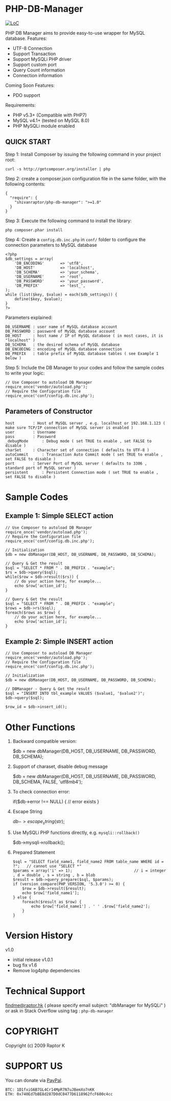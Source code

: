 PHP-DB-Manager
==============
[![LoC](https://tokei.rs/b1/github/shivanraptor/php-db-manager?category=code)](https://tokei.rs/b1/github/shivanraptor/php-db-manager?category=code)

PHP DB Manager aims to provide easy-to-use wrapper for MySQL database.
Features:
- UTF-8 Connection
- Support Transaction
- Support MySQLi PHP driver
- Support custom port
- Query Count information
- Connection information

Coming Soon Features:
- PDO support

Requirements:
- PHP v5.3+ (Compatible with PHP7)
- MySQL v4.1+ (tested on MySQL 8.0)
- PHP MySQLi module enabled

QUICK START
-----------

Step 1:
Install Composer by issuing the following command in your project root:

    curl -s http://getcomposer.org/installer | php


Step 2:
create a composer.json configuration file in the same folder, with the following contents:

    {
      "require": {
        "shivanraptor/php-db-manager": ">=1.0"
      }
    }

Step 3:
Execute the following command to install the library:

    php composer.phar install


Step 4:
Create a `config.db.inc.php` in `conf/` folder to configure the connection parameters to MySQL database

    <?php
    $db_settings = array(
    	'DB_ENCODING' 		=> 'utf8',
    	'DB_HOST' 			=> 'localhost',
    	'DB_SCHEMA' 		=> 'your_schema',
    	'DB_USERNAME' 		=> 'root',
    	'DB_PASSWORD' 		=> 'your_password',
    	'DB_PREFIX' 		=> 'test_',
    );
    while (list($key, $value) = each($db_settings)) {
    	define($key, $value);
    }
    ?>

Parameters explained:

    DB_USERNAME : user name of MySQL database account
    DB_PASSWORD : password of MySQL database account
    DB_HOST 	: host name / IP of MySQL database ( in most cases, it is "localhost" )
    DB_SCHEMA 	: the desired schema of MySQL database
    DB_ENCODING : encoding of MySQL database connection
    DB_PREFIX 	: table prefix of MySQL database tables ( see Example 1 below )


Step 5:
Include the DB Manager to your codes and follow the sample codes to write your logic:

    // Use Composer to autoload DB Manager
    require_once('vendor/autoload.php');
    // Require the Configuration file
    require_once('conf/config.db.inc.php');


Parameters of Constructor
-------------------------

    host 		: Host of MySQL server , e.g. localhost or 192.168.1.123 ( make sure TCP/IP connection of MySQL server is enabled )
    user 		: Username
    pass		: Password
    _debugMode		: Debug mode ( set TRUE to enable , set FALSE to disable )
    charSet		: Character set of connection ( defaults to UTF-8 )
    autoCommit		: Transaction Auto Commit mode ( set TRUE to enable , set FALSE to disable )
    port		: Server Port of MySQL server ( defaults to 3306 , standard port of MySQL server )
    persistent		: Persistent Connection mode ( set TRUE to enable , set FALSE to disable )


Sample Codes
============

Example 1: Simple SELECT action
-------------------------------

    // Use Composer to autoload DB Manager
    require_once('vendor/autoload.php');
    // Require the Configuration file
    require_once('conf/config.db.inc.php');

    // Initialization
    $db = new dbManager(DB_HOST, DB_USERNAME, DB_PASSWORD, DB_SCHEMA);

    // Query & Get the result
    $sql = "SELECT * FROM " . DB_PREFIX . "example";
    $rs = $db->query($sql);
    while($row = $db->result($rs)) {
    	// do your action here, for example...
    	echo $row['action_id'];
    }

    // Query & Get the result
    $sql = "SELECT * FROM " . DB_PREFIX . "example";
    $rows = $db->rs($sql);
    foreach($rows as $row) {
    	// do your action here, for example...
    	echo $row['action_id'];
    }

Example 2: Simple INSERT action
-------------------------------

    // Use Composer to autoload DB Manager
    require_once('vendor/autoload.php');
    // Require the Configuration file
    require_once('conf/config.db.inc.php');

    // Initialization
    $db = new dbManager(DB_HOST, DB_USERNAME, DB_PASSWORD, DB_SCHEMA);

    // DBManager - Query & Get the result
    $sql = "INSERT INTO tbl_example VALUES ($value1, '$value2')";
    $db->query($sql);

    $row_id = $db->insert_id();


Other Functions
===============

1. Backward compatible version:

   $db = new dbManager(DB_HOST, DB_USERNAME, DB_PASSWORD, DB_SCHEMA);


2. Support of charaset, disable debug message

   $db = new dbManager(DB_HOST, DB_USERNAME, DB_PASSWORD, DB_SCHEMA, FALSE, 'utf8mb4');


3. To check connection error:

   if($db->error !== NULL) {
	   // error exists
   }


4. Escape String

   $db->escape_string($str);


5. Use MySQLi PHP functions directly, e.g. `mysqli::rollback()`

   $db->mysqli->rollback();


6. Prepared Statement

   ```
   $sql = "SELECT field_name1, field_name2 FROM table_name WHERE id = ?"; 	// cannot use "SELECT *"
   $params = array('i' => 1); 							// i = integer , d = double , s = string , b = blob
   $result = $db->query_prepare($sql, $params);
   if (version_compare(PHP_VERSION, '5.3.0') >= 0) {
	   $row = $db->result($result);
	   echo $row['field_name1'];
   } else {
	   foreach($result as $row) {
		   echo $row['field_name1'] . ' ' .$row['field_name2'];
	   }
   }
   ```

Version History
===============
v1.0
- initial release
v1.0.1
- bug fix
v1.6
- Remove log4php dependencies

Technical Support
=================
findme@raptor.hk ( please specify email subject: "dbManager for MySQLi" )
or
ask in Stack Overflow using tag : `php-db-manager`

COPYRIGHT
=================
Copyright (c) 2009 Raptor K


SUPPORT US
=================
You can donate via [PayPal](https://paypal.me/YourAppApp).

    BTC: 1D1fxiG6B7GL4Cr14MpR7N7uJBemXo7nKK
    ETH: 0x740Ed7bBE8d287D0dC0477D6118962fcF600c4cc
